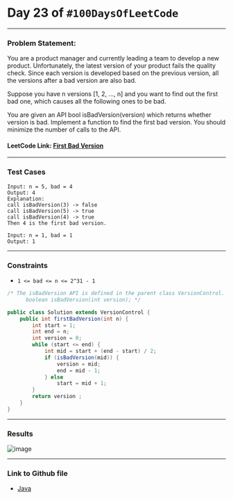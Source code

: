 # Day 23 of `#100DaysOfLeetCode`

___
### Problem Statement:  
You are a product manager and currently leading a team to develop a new product. Unfortunately, the latest version of your product fails the quality check. Since each version is developed based on the previous version, all the versions after a bad version are also bad.

Suppose you have n versions [1, 2, ..., n] and you want to find out the first bad one, which causes all the following ones to be bad.

You are given an API bool isBadVersion(version) which returns whether version is bad. Implement a function to find the first bad version. You should minimize the number of calls to the API.


#### LeetCode Link: [First Bad Version](https://leetcode.com/problems/first-bad-version/description/)
___


### Test Cases
```
Input: n = 5, bad = 4
Output: 4
Explanation:
call isBadVersion(3) -> false
call isBadVersion(5) -> true
call isBadVersion(4) -> true
Then 4 is the first bad version.
```
```
Input: n = 1, bad = 1
Output: 1
```
___

### Constraints 
* `1 <= bad <= n <= 2^31 - 1`

```java
/* The isBadVersion API is defined in the parent class VersionControl.
      boolean isBadVersion(int version); */

public class Solution extends VersionControl {
    public int firstBadVersion(int n) {
        int start = 1;
        int end = n;
        int version = 0;
        while (start <= end) {
			int mid = start + (end - start) / 2;
			if (isBadVersion(mid)) {
				version = mid;
                end = mid - 1;
			} else
				start = mid + 1;
		}
        return version ;
    }
}
```
___
### Results
![image](https://user-images.githubusercontent.com/31382363/204374533-ee786d7e-5452-4d11-a777-146b101da084.png)

___

### Link to Github file  
* [Java](https://github.com/studentdevelops/100DaysOfLeetCode/blob/8f7c4fc230806fddb57ef29e1f16fe66c47380c1/Day23_First_Bad_Version/code.java)
